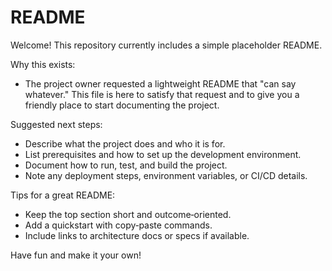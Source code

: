 # README

Welcome! This repository currently includes a simple placeholder README.

Why this exists:
- The project owner requested a lightweight README that "can say whatever." This file is here to satisfy that request and to give you a friendly place to start documenting the project.

Suggested next steps:
- Describe what the project does and who it is for.
- List prerequisites and how to set up the development environment.
- Document how to run, test, and build the project.
- Note any deployment steps, environment variables, or CI/CD details.

Tips for a great README:
- Keep the top section short and outcome‑oriented.
- Add a quickstart with copy‑paste commands.
- Include links to architecture docs or specs if available.

Have fun and make it your own!

